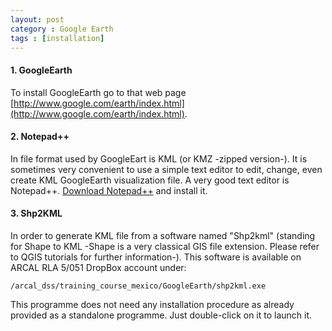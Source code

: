 ```yaml
---
layout: post
category : Google Earth
tags : [installation]
---
```


#### 1. GoogleEarth
To install GoogleEarth go to that web page [http://www.google.com/earth/index.html](http://www.google.com/earth/index.html).

#### 2. Notepad++
In file format used by GoogleEart is KML (or KMZ -zipped version-). It is sometimes very convenient to use a simple text editor to edit, change, even create KML GoogleEarth visualization file. A very good text editor is Notepad++. [Download Notepad++](http://notepad-plus-plus.org/download/v6.1.8.html)
and install it.

#### 3. Shp2KML
In order to generate KML file from a software named "Shp2kml" (standing for Shape to KML -Shape is a very classical GIS file extension. Please refer to QGIS tutorials for further information-). This software is available on ARCAL RLA 5/051 DropBox account under:

    /arcal_dss/training_course_mexico/GoogleEarth/shp2kml.exe

This programme does not need any installation procedure as already provided as a standalone programme. Just double-click on it to launch it.
